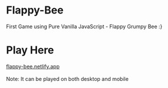 # Flappy-Bee
First Game using Pure Vanilla JavaScript - Flappy Grumpy Bee :}

# Play Here
<a href="https://flappy-bee.netlify.app/">flappy-bee.netlify.app</a>
<br/><br/>
Note: It can be played on both desktop and mobile
